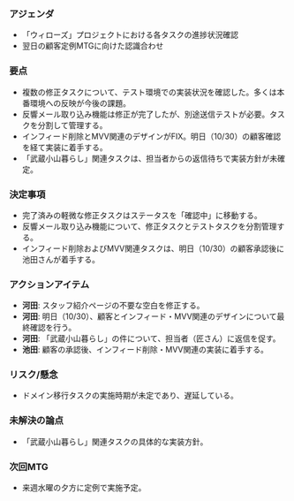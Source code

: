 ### アジェンダ
- 「ウィローズ」プロジェクトにおける各タスクの進捗状況確認
- 翌日の顧客定例MTGに向けた認識合わせ

### 要点
- 複数の修正タスクについて、テスト環境での実装状況を確認した。多くは本番環境への反映が今後の課題。
- 反響メール取り込み機能は修正が完了したが、別途送信テストが必要。タスクを分割して管理する。
- インフィード削除とMVV関連のデザインがFIX。明日（10/30）の顧客確認を経て実装に着手する。
- 「武蔵小山暮らし」関連タスクは、担当者からの返信待ちで実装方針が未確定。

### 決定事項
- 完了済みの軽微な修正タスクはステータスを「確認中」に移動する。
- 反響メール取り込み機能について、修正タスクとテストタスクを分割管理する。
- インフィード削除およびMVV関連タスクは、明日（10/30）の顧客承認後に池田さんが着手する。

### アクションアイテム
- **河田**: スタッフ紹介ページの不要な空白を修正する。
- **河田**: 明日（10/30）、顧客とインフィード・MVV関連のデザインについて最終確認を行う。
- **河田**: 「武蔵小山暮らし」の件について、担当者（匠さん）に返信を促す。
- **池田**: 顧客の承認後、インフィード削除・MVV関連の実装に着手する。

### リスク/懸念
- ドメイン移行タスクの実施時期が未定であり、遅延している。

### 未解決の論点
- 「武蔵小山暮らし」関連タスクの具体的な実装方針。

### 次回MTG
- 来週水曜の夕方に定例で実施予定。